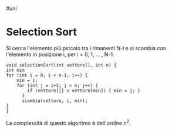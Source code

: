 #uni 
# Selection Sort
Si cerca l'elemento più piccolo tra i rimanenti N-i e si scambia con l'elemento in posizione i, per i = 0, 1, ... , N-1.
```
void selectionSort(int vettore[], int n) {
int min
for (int i = 0; i < n-1; i++) {
	min = i;
	for (int j = i+1; j < n; j++) {
		if (vettore[j] < vettore[min]) { min = j; }
	  }
	  scambia(vettore, i, min);
}
}
```
La complessità di questo algoritmo è dell'ordine $n^2$.